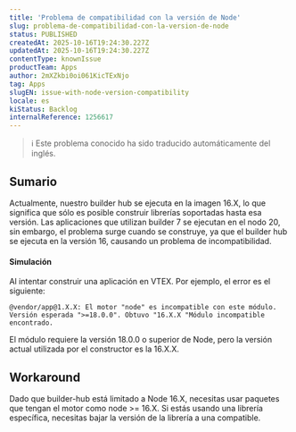 ```yaml
---
title: 'Problema de compatibilidad con la versión de Node'
slug: problema-de-compatibilidad-con-la-version-de-node
status: PUBLISHED
createdAt: 2025-10-16T19:24:30.227Z
updatedAt: 2025-10-16T19:24:30.227Z
contentType: knownIssue
productTeam: Apps
author: 2mXZkbi0oi061KicTExNjo
tag: Apps
slugEN: issue-with-node-version-compatibility
locale: es
kiStatus: Backlog
internalReference: 1256617
---
```


>ℹ️ Este problema conocido ha sido traducido automáticamente del inglés.

## Sumario


Actualmente, nuestro builder hub se ejecuta en la imagen 16.X, lo que significa que sólo es posible construir librerías soportadas hasta esa versión. Las aplicaciones que utilizan builder 7 se ejecutan en el nodo 20, sin embargo, el problema surge cuando se construye, ya que el builder hub se ejecuta en la versión 16, causando un problema de incompatibilidad.


#### Simulación


Al intentar construir una aplicación en VTEX. Por ejemplo, el error es el siguiente:

    @vendor/app@1.X.X: El motor "node" es incompatible con este módulo. Versión esperada ">=18.0.0". Obtuvo "16.X.X "Módulo incompatible encontrado.


El módulo requiere la versión 18.0.0 o superior de Node, pero la versión actual utilizada por el constructor es la 16.X.X.

## Workaround


Dado que builder-hub está limitado a Node 16.X, necesitas usar paquetes que tengan el motor como node >= 16.X. Si estás usando una librería específica, necesitas bajar la versión de la librería a una compatible.



